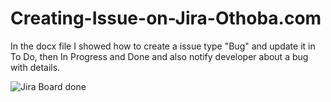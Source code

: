 # Creating-Issue-on-Jira-Othoba.com

In the docx file I showed how to create a issue type "Bug" and update it in To Do, then In Progress and Done and also notify developer about a bug with details.

![Jira Board done](https://user-images.githubusercontent.com/42938943/182445028-e1993764-0e6e-435a-97fa-85a7c00bf322.png)
